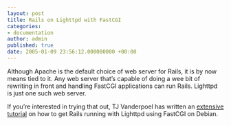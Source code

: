```yaml
---
layout: post
title: Rails on Lighttpd with FastCGI
categories:
- documentation
author: admin
published: true
date: 2005-01-09 23:56:12.000000000 +00:00
---
```

<p>Although Apache is the default choice of web server for Rails, it is by now means tied to it. Any web server that&#8217;s capable of doing a wee bit of rewriting in front and handling FastCGI applications can run Rails. Lighttpd is just one such web server.</p>
<p>If you&#8217;re interested in trying that out, TJ Vanderpoel has written an <a href="http://bougyman.com/miscfiles/RailsonDebian.html">extensive tutorial</a> on how to get Rails running with Lighttpd using FastCGI on Debian.</p>